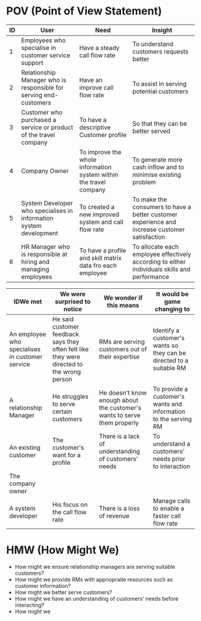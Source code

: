 # POV (Point of View Statement)

ID  | User  | Need  | Insight
--  | ----  | ----  | -------
1 | Employees who specialise in customer service support  | Have a steady call flow rate  | To understand customers requests better
2 | Relationship Manager who is responsible for serving end-customers | Have an improve call flow rate | To assist in serving potential customers 
3 | Customer who purchased a service or product of the travel company  | To have a descriptive Customer profile  | So that they can be better served
4 | Company Owner | To improve the whole information system within the travel company | To generate more cash inflow and to minimise existing problem
5 | System Developer who specialises in information system development  | To created a new improved system and call flow rate | To make the consumers to have a better customer experience and increase customer satisfaction
6 | HR Manager who is responsible at hiring and managing employees  | To have a profile and skill matrix data fro each employee | To allocate each employee effectively according to either individuals skills and performance 

IDWe met  | We were surprised to notice | We wonder if this means | It would be game changing to
------  | --------------------------- | ----------------------- | ----------------------------
An employee who specialises in customer service | He said customer feedback says they often felt like they were directed to the wrong person  | RMs are serving customers out of their expertise  | Identify a customer's wants so they can be directed to a suitable RM
A relationship Manager  | He struggles to serve certain customers | He doesn't know enough about the customer's wants to serve them properly  | To provide a customer's wants and information to the serving RM
An existing customer  | The customer's want for a profile | There is a lack of understanding of customers' needs  | To understand a customers' needs prior to interaction
The company owner | 
A system developer  | His focus on the call flow rate  | There is a loss of revenue | Manage calls to enable a faster call flow rate

# HMW (How Might We)

* How might we ensure relationship managers are serving suitable customers?
* How might we provide RMs with appriopraite resources such as customer information?
* How might we better serve customers?
* How might we have an understanding of customers' needs before interacting?
* How might we
